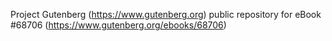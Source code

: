 Project Gutenberg (https://www.gutenberg.org) public repository for eBook #68706 (https://www.gutenberg.org/ebooks/68706)

